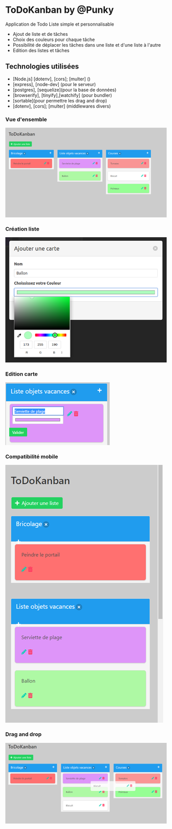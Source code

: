 # ToDoKanban by @Punky

Application de Todo Liste simple et personnalisable

- Ajout de liste et de tâches
- Choix des couleurs pour chaque tâche
- Possibilité de déplacer les tâches dans une liste et d'une liste à l'autre
- Edition des listes et tâches
  
## Technologies utilisées

- [Node.js] [dotenv], [cors]; [multer] ()
- [express], [node-dev] (pour le serveur)
- [postgres], [sequelize](pour la base de données)
- [browserify], [tinyify],[watchify] (pour bundler)
- [sortable](pour permettre les drag and drop)
- [dotenv], [cors]; [multer] (middlewares divers)

### Vue d'ensemble
<img src="/public/images/ToDoKanban-Vue%20d'ensemble.png" alt="ToDoKanban"/>

### Création liste
<img src="/public/images/ToDoKanban-Creation%20Liste.png" alt="ToDoKanban"/>

### Edition carte
<img src="/public/images/ToDoKanban-Edition%20Carte.png" alt="ToDoKanban"/>

### Compatibilité mobile
<img src="/public/images/ToDoKanban-Compatible%20Portable.png" alt="ToDoKanban"/>

### Drag and drop
<img src="/public/images/ToDoKanban-Drag%20and%20Drop.png" alt="ToDoKanban"/>

